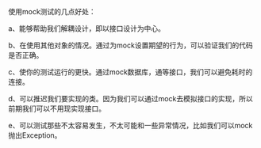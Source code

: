 使用mock测试的几点好处：

a、能够帮助我们解耦设计，即以接口设计为中心。

b、在使用其他对象的情况。通过为mock设置期望的行为，可以验证我们的代码是否正确。

c、使你的测试运行的更快。通过mock数据库，通等接口，我们可以避免耗时的连接。

d、可以推迟我们要实现的类。因为我们可以通过mock去模拟接口的实现，所以前期我们可以不用现实现接口。

e、可以测试那些不太容易发生，不太可能和一些异常情况，比如我们可以mock 抛出Exception。